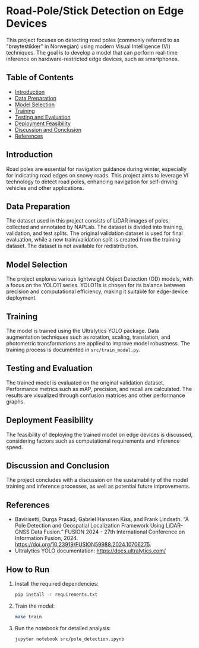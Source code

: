 # Road-Pole/Stick Detection on Edge Devices

This project focuses on detecting road poles (commonly referred to as "brøytestikker" in Norwegian) using modern Visual Intelligence (VI) techniques. The goal is to develop a model that can perform real-time inference on hardware-restricted edge devices, such as smartphones.

## Table of Contents
- [Introduction](#introduction)
- [Data Preparation](#data-preparation)
- [Model Selection](#model-selection)
- [Training](#training)
- [Testing and Evaluation](#testing-and-evaluation)
- [Deployment Feasibility](#deployment-feasibility)
- [Discussion and Conclusion](#discussion-and-conclusion)
- [References](#references)

## Introduction
Road poles are essential for navigation guidance during winter, especially for indicating road edges on snowy roads. This project aims to leverage VI technology to detect road poles, enhancing navigation for self-driving vehicles and other applications.

## Data Preparation
The dataset used in this project consists of LiDAR images of poles, collected and annotated by NAPLab. The dataset is divided into training, validation, and test splits. The original validation dataset is used for final evaluation, while a new train/validation split is created from the training dataset. The dataset is not available for redistribution.

## Model Selection
The project explores various lightweight Object Detection (OD) models, with a focus on the YOLO11 series. YOLO11s is chosen for its balance between precision and computational efficiency, making it suitable for edge-device deployment.

## Training
The model is trained using the Ultralytics YOLO package. Data augmentation techniques such as rotation, scaling, translation, and photometric transformations are applied to improve model robustness. The training process is documented in `src/train_model.py`.

## Testing and Evaluation
The trained model is evaluated on the original validation dataset. Performance metrics such as mAP, precision, and recall are calculated. The results are visualized through confusion matrices and other performance graphs.

## Deployment Feasibility
The feasibility of deploying the trained model on edge devices is discussed, considering factors such as computational requirements and inference speed.

## Discussion and Conclusion
The project concludes with a discussion on the sustainability of the model training and inference processes, as well as potential future improvements.

## References
- Bavirisetti, Durga Prasad, Gabriel Hanssen Kiss, and Frank Lindseth. “A Pole Detection and Geospatial Localization Framework Using LiDAR-GNSS Data Fusion.” FUSION 2024 - 27th International Conference on Information Fusion, 2024. https://doi.org/10.23919/FUSION59988.2024.10706275.
- Ultralytics YOLO documentation: https://docs.ultralytics.com/

## How to Run
1. Install the required dependencies:
    ```sh
    pip install -r requirements.txt
    ```
2. Train the model:
    ```sh
    make train
    ```
3. Run the notebook for detailed analysis:
    ```sh
    jupyter notebook src/pole_detection.ipynb
    ```